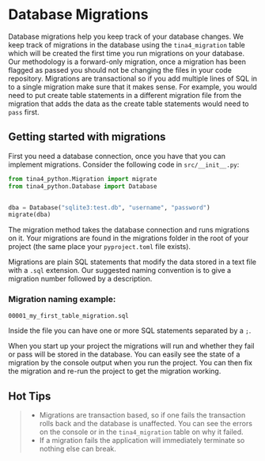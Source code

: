 # Database Migrations

Database migrations help you keep track of your database changes.  We keep track of migrations in the database using the `tina4_migration` table which will be created the first time you run migrations on your database.
Our methodology is a forward-only migration, once a migration has been flagged as passed you should not be changing the files in your code repository.
Migrations are transactional so if you add multiple lines of SQL in to a single migration make sure that it makes sense.  For example, you would need to put create table statements in a different migration file from the migration that adds the data as the create table statements would need to `pass` first.
## Getting started with migrations

First you need a database connection, once you have that you can implement migrations. Consider the following code in `src/__init__.py`:

```python
from tina4_python.Migration import migrate
from tina4_python.Database import Database


dba = Database("sqlite3:test.db", "username", "password")
migrate(dba)
```

The migration method takes the database connection and runs migrations on it. Your migrations are found in the migrations folder in the root of your project (the same place your `pyproject.toml` file exists).

Migrations are plain SQL statements that modify the data stored in a text file with a `.sql` extension.  Our suggested naming convention is to give a migration number followed by a description.

### Migration naming example:

```bash
00001_my_first_table_migration.sql
```

Inside the file you can have one or more SQL statements separated by a `;`.

When you start up your project the migrations will run and whether they fail or pass will be stored in the database. You can easily see
the state of a migration by the console output when you run the project.  You can then fix the migration and re-run the project to get the migration working.

## Hot Tips

>- Migrations are transaction based, so if one fails the transaction rolls back and the database is unaffected.  You can see the errors on the console or in the `tina4_migration` table on why it failed.
>- If a migration fails the application will immediately terminate so nothing else can break.